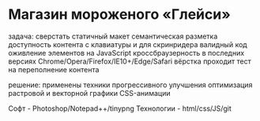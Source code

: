 # Магазин мороженого «Глейси»

задача:
	сверстать статичный макет
	семантическая разметка
	доступность контента с клавиатуры и для скринридера
	валидный код
	оживление элементов на JavaScript
	кроссбраузерность в последних версиях Chrome/Opera/Firefox/IE10+/Edge/Safari
	вёрстка проходит тест на переполнение контента

решение:
	применены техники прогрессивного улучшения
	оптимизация растровой и векторной графики
	CSS-анимации
	
Софт - Photoshop/Notepad++/tinypng
Технологии - html/css/JS/git
